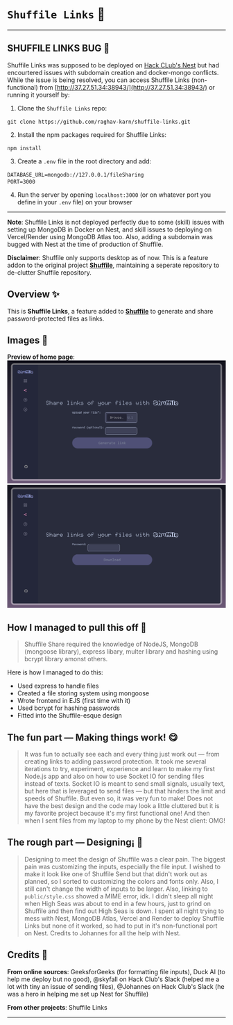 # `Shuffile Links` 📂

---

## SHUFFILE LINKS BUG 🐛
Shuffile Links was supposed to be deployed on [Hack CLub's Nest](https://hackclub.app) but had encourtered issues with subdomain creation and docker-mongo conflicts. While the issue is being resolved, you can access Shuffile Links (non-functional) from [http://37.27.51.34:38943/](http://37.27.51.34:38943/) or running it yourself by:
1. Clone the `Shuffile Links` repo:
```
git clone https://github.com/raghav-karn/shuffile-links.git
```

2. Install the npm packages required for Shuffile Links:
```
npm install
```

3. Create a `.env` file in the root directory and add:
```
DATABASE_URL=mongodb://127.0.0.1/fileSharing
PORT=3000
```

4. Run the server by opening `localhost:3000` (or on whatever port you define in your `.env` file) on your browser

---

**Note**: Shuffile Links is not deployed perfectly due to some (skill) issues with setting up MongoDB in Docker on Nest, and skill issues to deploying on Vercel/Render using MongoDB Atlas too. Also, adding a subdomain was bugged with Nest at the time of production of Shuffile.

**Disclaimer**: Shuffile only supports desktop as of now. This is a feature addon to the original project [**Shuffile**](https://github.com/raghav-karn/shuffile), maintaining a seperate repository to de-clutter Shuffile repository.

## Overview ✨
This is **Shuffile Links**, a feature added to [**Shuffile**](https://github.com/raghav-karn/shuffile) to generate and share password-protected files as links.

## Images 📸
**Preview of home page**:
![Preview](images/preview1.png)
![Preview](images/preview2.png)

## How I managed to pull this off 📃
> Shuffile Share required the knowledge of NodeJS, MongoDB (mongoose library), express libary, multer library and hashing using bcrypt library amonst others.

Here is how I managed to do this:
- Used express to handle files
- Created a file storing system using mongoose
- Wrote frontend in EJS (first time with it)
- Used bcrypt for hashing passwords
- Fitted into the Shuffile-esque design

## The fun part — Making things work! 😋
> It was fun to actually see each and every thing just work out — from creating links to adding password protection. It took me several iterations to try, experiment, experience and learn to make my first Node.js app and also on how to use Socket IO for sending files instead of texts. Socket IO is meant to send small signals, usually text, but here that is leveraged to send files — but that hinders the limit and speeds of Shuffile. But even so, it was very fun to make! Does not have the best design and the code may look a little cluttered but it is my favorite project because it's my first functional one! And then when I sent files from my laptop to my phone by the Nest client: OMG!

## The rough part — Designing¡ 🎊
> Designing to meet the design of Shuffile was a clear pain. The biggest pain was customizing the inputs, especially the file input. I wished to make it look like one of Shuffile Send but that didn't work out as planned, so I sorted to customizing the colors and fonts only. Also, I still can't change the width of inputs to be larger. Also, linking to `public/style.css` showed a MIME error, idk.
> I didn't sleep all night when High Seas was about to end in a few hours, just to grind on Shuffile and then find out High Seas is down. I spent all night trying to mess with Nest, MongoDB Atlas, Vercel and Render to deploy Shuffile Links but none of it worked, so had to put in it's non-functional port on Nest. Credits to Johannes for all the help with Nest.

## Credits 🤝
**From online sources**: GeeksforGeeks (for formatting file inputs), Duck AI (to help me deploy but no good), @skyfall on Hack Club's Slack (helped me a lot with tiny an issue of sending files), @Johannes on Hack Club's Slack (he was a hero in helping me set up Nest for Shuffile)

**From other projects**: Shuffile Links

---